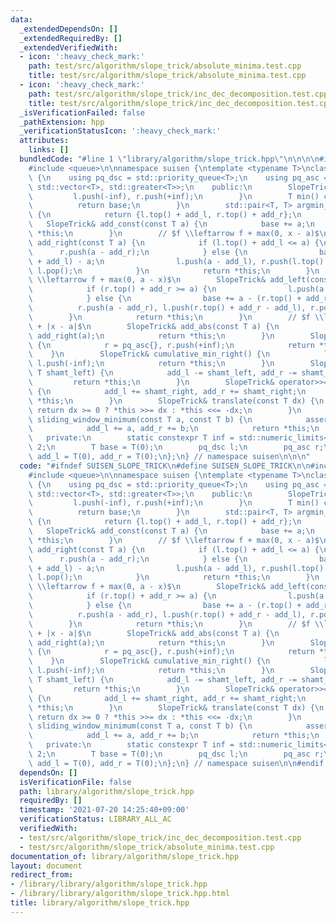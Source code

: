 ```yaml
---
data:
  _extendedDependsOn: []
  _extendedRequiredBy: []
  _extendedVerifiedWith:
  - icon: ':heavy_check_mark:'
    path: test/src/algorithm/slope_trick/absolute_minima.test.cpp
    title: test/src/algorithm/slope_trick/absolute_minima.test.cpp
  - icon: ':heavy_check_mark:'
    path: test/src/algorithm/slope_trick/inc_dec_decomposition.test.cpp
    title: test/src/algorithm/slope_trick/inc_dec_decomposition.test.cpp
  _isVerificationFailed: false
  _pathExtension: hpp
  _verificationStatusIcon: ':heavy_check_mark:'
  attributes:
    links: []
  bundledCode: "#line 1 \"library/algorithm/slope_trick.hpp\"\n\n\n\n#include <limits>\n\
    #include <queue>\n\nnamespace suisen {\ntemplate <typename T>\nclass SlopeTrick\
    \ {\n    using pq_dsc = std::priority_queue<T>;\n    using pq_asc = std::priority_queue<T,\
    \ std::vector<T>, std::greater<T>>;\n    public:\n        SlopeTrick() {\n   \
    \         l.push(-inf), r.push(+inf);\n        }\n        T min() const {\n  \
    \          return base;\n        }\n        std::pair<T, T> argmin_range() const\
    \ {\n            return {l.top() + add_l, r.top() + add_r};\n        }\n     \
    \   SlopeTrick& add_const(const T a) {\n            base += a;\n            return\
    \ *this;\n        }\n        // $f \\leftarrow f + max(0, x - a)$\n        SlopeTrick&\
    \ add_right(const T a) {\n            if (l.top() + add_l <= a) {\n          \
    \      r.push(a - add_r);\n            } else {\n                base += (l.top()\
    \ + add_l) - a;\n                l.push(a - add_l), r.push(l.top() + add_l - add_r),\
    \ l.pop();\n            }\n            return *this;\n        }\n        // $f\
    \ \\leftarrow f + max(0, a - x)$\n        SlopeTrick& add_left(const T a) {\n\
    \            if (r.top() + add_r >= a) {\n                l.push(a - add_l);\n\
    \            } else {\n                base += a - (r.top() + add_r);\n      \
    \          r.push(a - add_r), l.push(r.top() + add_r - add_l), r.pop();\n    \
    \        }\n            return *this;\n        }\n        // $f \\leftarrow f\
    \ + |x - a|$\n        SlopeTrick& add_abs(const T a) {\n            add_left(a),\
    \ add_right(a);\n            return *this;\n        }\n        SlopeTrick& cumulative_min_left()\
    \ {\n            r = pq_asc{}, r.push(+inf);\n            return *this;\n    \
    \    }\n        SlopeTrick& cumulative_min_right() {\n            l = pq_dsc{},\
    \ l.push(-inf);\n            return *this;\n        }\n        SlopeTrick& operator<<=(const\
    \ T shamt_left) {\n            add_l -= shamt_left, add_r -= shamt_left;\n   \
    \         return *this;\n        }\n        SlopeTrick& operator>>=(const T shamt_right)\
    \ {\n            add_l += shamt_right, add_r += shamt_right;\n            return\
    \ *this;\n        }\n        SlopeTrick& translate(const T dx) {\n           \
    \ return dx >= 0 ? *this >>= dx : *this <<= -dx;\n        }\n        SlopeTrick&\
    \ sliding_window_minimum(const T a, const T b) {\n            assert(a <= b);\n\
    \            add_l += a, add_r += b;\n            return *this;\n        }\n \
    \   private:\n        static constexpr T inf = std::numeric_limits<T>::max() /\
    \ 2;\n        T base = T(0);\n        pq_dsc l;\n        pq_asc r;\n        T\
    \ add_l = T(0), add_r = T(0);\n};\n} // namespace suisen\n\n\n"
  code: "#ifndef SUISEN_SLOPE_TRICK\n#define SUISEN_SLOPE_TRICK\n\n#include <limits>\n\
    #include <queue>\n\nnamespace suisen {\ntemplate <typename T>\nclass SlopeTrick\
    \ {\n    using pq_dsc = std::priority_queue<T>;\n    using pq_asc = std::priority_queue<T,\
    \ std::vector<T>, std::greater<T>>;\n    public:\n        SlopeTrick() {\n   \
    \         l.push(-inf), r.push(+inf);\n        }\n        T min() const {\n  \
    \          return base;\n        }\n        std::pair<T, T> argmin_range() const\
    \ {\n            return {l.top() + add_l, r.top() + add_r};\n        }\n     \
    \   SlopeTrick& add_const(const T a) {\n            base += a;\n            return\
    \ *this;\n        }\n        // $f \\leftarrow f + max(0, x - a)$\n        SlopeTrick&\
    \ add_right(const T a) {\n            if (l.top() + add_l <= a) {\n          \
    \      r.push(a - add_r);\n            } else {\n                base += (l.top()\
    \ + add_l) - a;\n                l.push(a - add_l), r.push(l.top() + add_l - add_r),\
    \ l.pop();\n            }\n            return *this;\n        }\n        // $f\
    \ \\leftarrow f + max(0, a - x)$\n        SlopeTrick& add_left(const T a) {\n\
    \            if (r.top() + add_r >= a) {\n                l.push(a - add_l);\n\
    \            } else {\n                base += a - (r.top() + add_r);\n      \
    \          r.push(a - add_r), l.push(r.top() + add_r - add_l), r.pop();\n    \
    \        }\n            return *this;\n        }\n        // $f \\leftarrow f\
    \ + |x - a|$\n        SlopeTrick& add_abs(const T a) {\n            add_left(a),\
    \ add_right(a);\n            return *this;\n        }\n        SlopeTrick& cumulative_min_left()\
    \ {\n            r = pq_asc{}, r.push(+inf);\n            return *this;\n    \
    \    }\n        SlopeTrick& cumulative_min_right() {\n            l = pq_dsc{},\
    \ l.push(-inf);\n            return *this;\n        }\n        SlopeTrick& operator<<=(const\
    \ T shamt_left) {\n            add_l -= shamt_left, add_r -= shamt_left;\n   \
    \         return *this;\n        }\n        SlopeTrick& operator>>=(const T shamt_right)\
    \ {\n            add_l += shamt_right, add_r += shamt_right;\n            return\
    \ *this;\n        }\n        SlopeTrick& translate(const T dx) {\n           \
    \ return dx >= 0 ? *this >>= dx : *this <<= -dx;\n        }\n        SlopeTrick&\
    \ sliding_window_minimum(const T a, const T b) {\n            assert(a <= b);\n\
    \            add_l += a, add_r += b;\n            return *this;\n        }\n \
    \   private:\n        static constexpr T inf = std::numeric_limits<T>::max() /\
    \ 2;\n        T base = T(0);\n        pq_dsc l;\n        pq_asc r;\n        T\
    \ add_l = T(0), add_r = T(0);\n};\n} // namespace suisen\n\n#endif // SUISEN_SLOPE_TRICK"
  dependsOn: []
  isVerificationFile: false
  path: library/algorithm/slope_trick.hpp
  requiredBy: []
  timestamp: '2021-07-20 14:25:40+09:00'
  verificationStatus: LIBRARY_ALL_AC
  verifiedWith:
  - test/src/algorithm/slope_trick/inc_dec_decomposition.test.cpp
  - test/src/algorithm/slope_trick/absolute_minima.test.cpp
documentation_of: library/algorithm/slope_trick.hpp
layout: document
redirect_from:
- /library/library/algorithm/slope_trick.hpp
- /library/library/algorithm/slope_trick.hpp.html
title: library/algorithm/slope_trick.hpp
---
```

